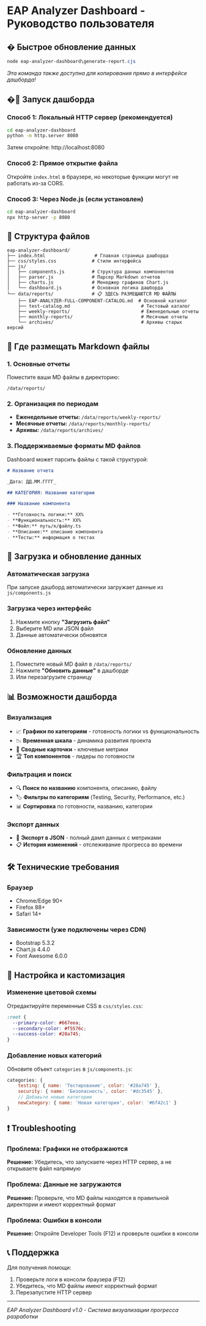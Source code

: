 # EAP Analyzer Dashboard - Руководство пользователя

## � Быстрое обновление данных

```powershell
node eap-analyzer-dashboard\generate-report.cjs
```

_Эта команда также доступна для копирования прямо в интерфейсе дашборда!_

## �🚀 Запуск дашборда

### Способ 1: Локальный HTTP сервер (рекомендуется)

```bash
cd eap-analyzer-dashboard
python -m http.server 8080
```

Затем откройте: http://localhost:8080

### Способ 2: Прямое открытие файла

Откройте `index.html` в браузере, но некоторые функции могут не работать из-за CORS.

### Способ 3: Через Node.js (если установлен)

```bash
cd eap-analyzer-dashboard
npx http-server -p 8080
```

## 📁 Структура файлов

```
eap-analyzer-dashboard/
├── index.html                  # Главная страница дашборда
├── css/styles.css             # Стили интерфейса
├── js/
│   ├── components.js          # Структура данных компонентов
│   ├── parser.js              # Парсер Markdown отчетов
│   ├── charts.js              # Менеджер графиков Chart.js
│   └── dashboard.js           # Основная логика дашборда
└── data/reports/              # 📋 ЗДЕСЬ РАЗМЕЩАЮТСЯ MD ФАЙЛЫ
    ├── EAP-ANALYZER-FULL-COMPONENT-CATALOG.md  # Основной каталог
    ├── test-catalog.md                          # Тестовый каталог
    ├── weekly-reports/                          # Еженедельные отчеты
    ├── monthly-reports/                         # Месячные отчеты
    └── archives/                                # Архивы старых версий
```

## 📝 Где размещать Markdown файлы

### 1. Основные отчеты

Поместите ваши MD файлы в директорию:

```
/data/reports/
```

### 2. Организация по периодам

- **Еженедельные отчеты:** `/data/reports/weekly-reports/`
- **Месячные отчеты:** `/data/reports/monthly-reports/`
- **Архивы:** `/data/reports/archives/`

### 3. Поддерживаемые форматы MD файлов

Dashboard может парсить файлы с такой структурой:

```markdown
# Название отчета

_Дата: ДД.ММ.ГГГГ_

## КАТЕГОРИЯ: Название категории

### Название компонента

- **Готовность логики:** XX%
- **Функциональность:** XX%
- **Файл:** путь/к/файлу.ts
- **Описание:** описание компонента
- **Тесты:** информация о тестах
```

## 🔄 Загрузка и обновление данных

### Автоматическая загрузка

При запуске дашборд автоматически загружает данные из `js/components.js`

### Загрузка через интерфейс

1. Нажмите кнопку **"Загрузить файл"**
2. Выберите MD или JSON файл
3. Данные автоматически обновятся

### Обновление данных

1. Поместите новый MD файл в `/data/reports/`
2. Нажмите **"Обновить данные"** в дашборде
3. Или перезагрузите страницу

## 📊 Возможности дашборда

### Визуализация

- 📈 **Графики по категориям** - готовность логики vs функциональность
- 📉 **Временная шкала** - динамика развития проекта
- 🎯 **Сводные карточки** - ключевые метрики
- 🏆 **Топ компонентов** - лидеры по готовности

### Фильтрация и поиск

- 🔍 **Поиск по названию** компонента, описанию, файлу
- 🏷️ **Фильтры по категориям** (Testing, Security, Performance, etc.)
- 📊 **Сортировка** по готовности, названию, категории

### Экспорт данных

- 💾 **Экспорт в JSON** - полный дамп данных с метриками
- 📋 **История изменений** - отслеживание прогресса во времени

## 🛠️ Технические требования

### Браузер

- Chrome/Edge 90+
- Firefox 88+
- Safari 14+

### Зависимости (уже подключены через CDN)

- Bootstrap 5.3.2
- Chart.js 4.4.0
- Font Awesome 6.0.0

## 🔧 Настройка и кастомизация

### Изменение цветовой схемы

Отредактируйте переменные CSS в `css/styles.css`:

```css
:root {
  --primary-color: #667eea;
  --secondary-color: #f5576c;
  --success-color: #28a745;
}
```

### Добавление новых категорий

Обновите объект `categories` в `js/components.js`:

```javascript
categories: {
    testing: { name: 'Тестирование', color: '#28a745' },
    security: { name: 'Безопасность', color: '#dc3545' },
    // Добавьте новые категории
    newCategory: { name: 'Новая категория', color: '#6f42c1' }
}
```

## ❗ Troubleshooting

### Проблема: Графики не отображаются

**Решение:** Убедитесь, что запускаете через HTTP сервер, а не открываете файл напрямую

### Проблема: Данные не загружаются

**Решение:** Проверьте, что MD файлы находятся в правильной директории и имеют корректный формат

### Проблема: Ошибки в консоли

**Решение:** Откройте Developer Tools (F12) и проверьте ошибки в консоли

## 📞 Поддержка

Для получения помощи:

1. Проверьте логи в консоли браузера (F12)
2. Убедитесь, что MD файлы имеют корректный формат
3. Перезапустите HTTP сервер

---

_EAP Analyzer Dashboard v1.0 - Система визуализации прогресса разработки_
